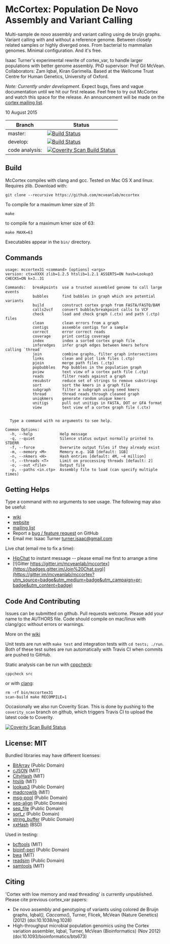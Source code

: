 McCortex: Population De Novo Assembly and Variant Calling
===============================================

Multi-sample de novo assembly and variant calling using de bruijn graphs.
Variant calling with and without a reference genome. Between closely related
samples or highly diverged ones. From bacterial to mammalian genomes. Minimal
configuration. And it's free.

Isaac Turner's experimental rewrite of cortex_var, to handle larger populations
with better genome assembly. PhD supervisor: Prof Gil McVean. Collaborators: Zam Iqbal, Kiran Garimella. Based at the Wellcome Trust Centre for Human Genetics, University of Oxford.

*Note: Currently under development.* Expect bugs, fixes and vague documentation until we hit our first release. Feel free to try out McCortex and watch this space for the release. An announcement will be made on the [cortex mailing list](https://groups.google.com/forum/#!forum/cortex_var).

10 August 2015

Branch         | Status
---------------|--------
master:        | [![Build Status](https://travis-ci.org/mcveanlab/mccortex.svg?branch=master)](https://travis-ci.org/mcveanlab/mccortex)
develop:       | [![Build Status](https://travis-ci.org/mcveanlab/mccortex.svg?branch=develop)](https://travis-ci.org/mcveanlab/mccortex)
code analysis: | [![Coverity Scan Build Status](https://scan.coverity.com/projects/2329/badge.svg)](https://scan.coverity.com/projects/2329)

Build
-----

McCortex compiles with clang and gcc. Tested on Mac OS X and linux. Requires zlib.
Download with:

    git clone --recursive https://github.com/mcveanlab/mccortex

To compile for a maximum kmer size of 31:

    make

to compile for a maximum kmer size of 63:

    make MAXK=63

Executables appear in the `bin/` directory.


Commands
--------

    usage: mccortex31 <command> [options] <args>
    version: ctx=XXXX zlib=1.2.5 htslib=1.2.1 ASSERTS=ON hash=Lookup3 CHECKS=ON k=3..31

    Commands:   breakpoints  use a trusted assembled genome to call large events
                bubbles      find bubbles in graph which are potential variants
                build        construct cortex graph from FASTA/FASTQ/BAM
                calls2vcf    convert bubble/breakpoint calls to VCF
                check        load and check graph (.ctx) and path (.ctp) files
                clean        clean errors from a graph
                contigs      assemble contigs for a sample
                correct      error correct reads
                coverage     print contig coverage
                index        index a sorted cortex graph file
                inferedges   infer graph edges between kmers before calling `thread`
                join         combine graphs, filter graph intersections
                links        clean and plot link files (.ctp)
                pjoin        merge path files (.ctp)
                popbubbles   Pop bubbles in the population graph
                pview        text view of a cortex path file (.ctp)
                reads        filter reads against a graph
                rmsubstr     reduce set of strings to remove substrings
                sort         sort the kmers in a graph file
                subgraph     filter a subgraph using seed kmers
                thread       thread reads through cleaned graph
                uniqkmers    generate random unique kmers
                unitigs      pull out unitigs in FASTA, DOT or GFA format
                view         text view of a cortex graph file (.ctx)


      Type a command with no arguments to see help.

    Common Options:
      -h, --help            Help message
      -q, --quiet           Silence status output normally printed to STDERR
      -f, --force           Overwrite output files if they already exist
      -m, --memory <M>      Memory e.g. 1GB [default: 1GB]
      -n, --nkmers <H>      Hash entries [default: 4M, ~4 million]
      -t, --threads <T>     Limit on proccessing threads [default: 2]
      -o, --out <file>      Output file
      -p, --paths <in.ctp>  Assembly file to load (can specify multiple times)

Getting Helps
-------------

Type a command with no arguments to see usage. The following may also be useful:
* [wiki](https://github.com/mcveanlab/mccortex/wiki)
* [website](http://mcveanlab.github.io/mccortex)
* [mailing list](https://groups.google.com/forum/#!forum/cortex_var)
* Report a [bug / feature request](https://github.com/mcveanlab/mccortex/issues) on GitHub
* Email me: Isaac Turner <turner.isaac@gmail.com>

Live chat (email me to fix a time):
* [HipChat](http://www.hipchat.com/gbF6Zf4k3) to instant message -- please email me first to arrange a time
* [![Gitter https://gitter.im/mcveanlab/mccortex](https://badges.gitter.im/Join%20Chat.svg)](https://gitter.im/mcveanlab/mccortex?utm_source=badge&utm_medium=badge&utm_campaign=pr-badge&utm_content=badge)

Code And Contributing
---------------------

Issues can be submitted on github. Pull requests welcome. Please add your name
to the AUTHORS file. Code should compile on mac/linux with clang/gcc without errors or warnings.

More on the [wiki](https://github.com/mcveanlab/mccortex/wiki/Contributing)

Unit tests are run with `make test` and integration tests with `cd tests; ./run`. Both of these test suites are run automatically with Travis CI when commits are pushed to GitHub. 

Static analysis can be run with [cppcheck](http://cppcheck.sourceforge.net):

    cppcheck src

or with [clang](http://clang-analyzer.llvm.org):

    rm -rf bin/mccortex31
    scan-build make RECOMPILE=1

Occasionally we also run Coverity Scan. This is done by pushing to the `coverity_scan` branch on github, which triggers Travis CI to upload the latest code to Coverity.

[![Coverity Scan Build Status](https://scan.coverity.com/projects/2329/badge.svg)](https://scan.coverity.com/projects/2329)

License: MIT
------------

Bundled libraries may have different licenses:
* [BitArray](https://github.com/noporpoise/BitArray) (Public Domain)
* [cJSON](http://http://sourceforge.net/projects/cjson/) (MIT)
* [CityHash](https://code.google.com/p/cityhash/) (MIT)
* [htslib](https://github.com/samtools/htslib) (MIT)
* [lookup3](http://burtleburtle.net/bob/c/lookup3.c) (Public Domain)
* [madcrowlib](https://github.com/noporpoise/madcrowlib) (MIT)
* [msg-pool](https://github.com/noporpoise/msg-pool) (Public Domain)
* [seq-align](https://github.com/noporpoise/seq-align) (Public Domain)
* [seq_file](https://github.com/noporpoise/seq_file) (Public Domain)
* [sort_r](https://github.com/noporpoise/sort_r) (Public Domain)
* [string_buffer](https://github.com/noporpoise/string_buffer) (Public Domain)
* [xxHash](https://github.com/Cyan4973/xxHash.git) (BSD)

Used in testing:
* [bcftools](https://github.com/samtools/bcftools) (MIT)
* [bioinf-perl](https://github.com/noporpoise/bioinf-perl) (Public Domain)
* [bwa](https://github.com/lh3/bwa) (MIT)
* [readsim](https://github.com/noporpoise/readsim) (Public Domain)
* [samtools](https://github.com/samtools/samtools) (MIT)

Citing
------

'Cortex with low memory and read threading' is currently unpublished.  Please
cite previous cortex_var papers:

* De novo assembly and genotyping of variants using colored de Bruijn graphs,
Iqbal(*), Caccamo(*), Turner, Flicek, McVean (Nature Genetics) (2012)
(doi:10.1038/ng.1028)
* High-throughput microbial population genomics using the Cortex variation assembler,
Iqbal, Turner, McVean (Bioinformatics) (Nov 2012)
(doi:10.1093/bioinformatics/bts673)

